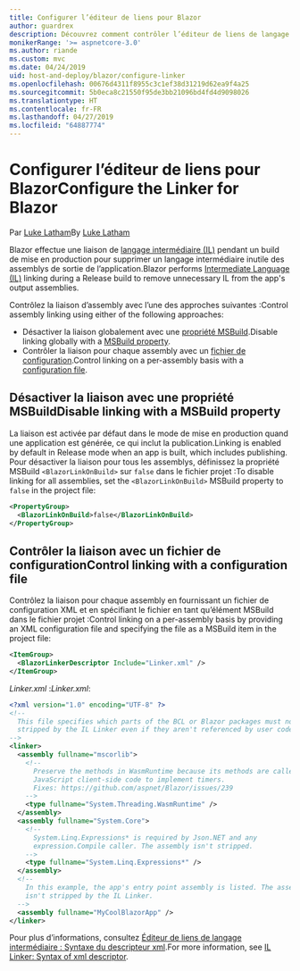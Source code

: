 ```yaml
---
title: Configurer l’éditeur de liens pour Blazor
author: guardrex
description: Découvrez comment contrôler l’éditeur de liens de langage intermédiaire (IL) lors de la création d’une application Blazor.
monikerRange: '>= aspnetcore-3.0'
ms.author: riande
ms.custom: mvc
ms.date: 04/24/2019
uid: host-and-deploy/blazor/configure-linker
ms.openlocfilehash: 00676d4311f8955c3c1ef38d31219d62ea9f4a25
ms.sourcegitcommit: 5b0eca8c21550f95de3bb21096bd4fd4d9098026
ms.translationtype: HT
ms.contentlocale: fr-FR
ms.lasthandoff: 04/27/2019
ms.locfileid: "64887774"
---
```

# <a name="configure-the-linker-for-blazor"></a><span data-ttu-id="e2445-103">Configurer l’éditeur de liens pour Blazor</span><span class="sxs-lookup"><span data-stu-id="e2445-103">Configure the Linker for Blazor</span></span>

<span data-ttu-id="e2445-104">Par [Luke Latham](https://github.com/guardrex)</span><span class="sxs-lookup"><span data-stu-id="e2445-104">By [Luke Latham](https://github.com/guardrex)</span></span>

<span data-ttu-id="e2445-105">Blazor effectue une liaison de [langage intermédiaire (IL)](/dotnet/standard/managed-code#intermediate-language--execution) pendant un build de mise en production pour supprimer un langage intermédiaire inutile des assemblys de sortie de l’application.</span><span class="sxs-lookup"><span data-stu-id="e2445-105">Blazor performs [Intermediate Language (IL)](/dotnet/standard/managed-code#intermediate-language--execution) linking during a Release build to remove unnecessary IL from the app's output assemblies.</span></span>

<span data-ttu-id="e2445-106">Contrôlez la liaison d’assembly avec l’une des approches suivantes :</span><span class="sxs-lookup"><span data-stu-id="e2445-106">Control assembly linking using either of the following approaches:</span></span>

* <span data-ttu-id="e2445-107">Désactiver la liaison globalement avec une [propriété MSBuild](#disable-linking-with-a-msbuild-property).</span><span class="sxs-lookup"><span data-stu-id="e2445-107">Disable linking globally with a [MSBuild property](#disable-linking-with-a-msbuild-property).</span></span>
* <span data-ttu-id="e2445-108">Contrôler la liaison pour chaque assembly avec un [fichier de configuration](#control-linking-with-a-configuration-file).</span><span class="sxs-lookup"><span data-stu-id="e2445-108">Control linking on a per-assembly basis with a [configuration file](#control-linking-with-a-configuration-file).</span></span>

## <a name="disable-linking-with-a-msbuild-property"></a><span data-ttu-id="e2445-109">Désactiver la liaison avec une propriété MSBuild</span><span class="sxs-lookup"><span data-stu-id="e2445-109">Disable linking with a MSBuild property</span></span>

<span data-ttu-id="e2445-110">La liaison est activée par défaut dans le mode de mise en production quand une application est générée, ce qui inclut la publication.</span><span class="sxs-lookup"><span data-stu-id="e2445-110">Linking is enabled by default in Release mode when an app is built, which includes publishing.</span></span> <span data-ttu-id="e2445-111">Pour désactiver la liaison pour tous les assemblys, définissez la propriété MSBuild `<BlazorLinkOnBuild>` sur `false` dans le fichier projet :</span><span class="sxs-lookup"><span data-stu-id="e2445-111">To disable linking for all assemblies, set the `<BlazorLinkOnBuild>` MSBuild property to `false` in the project file:</span></span>

```xml
<PropertyGroup>
  <BlazorLinkOnBuild>false</BlazorLinkOnBuild>
</PropertyGroup>
```

## <a name="control-linking-with-a-configuration-file"></a><span data-ttu-id="e2445-112">Contrôler la liaison avec un fichier de configuration</span><span class="sxs-lookup"><span data-stu-id="e2445-112">Control linking with a configuration file</span></span>

<span data-ttu-id="e2445-113">Contrôlez la liaison pour chaque assembly en fournissant un fichier de configuration XML et en spécifiant le fichier en tant qu’élément MSBuild dans le fichier projet :</span><span class="sxs-lookup"><span data-stu-id="e2445-113">Control linking on a per-assembly basis by providing an XML configuration file and specifying the file as a MSBuild item in the project file:</span></span>

```xml
<ItemGroup>
  <BlazorLinkerDescriptor Include="Linker.xml" />
</ItemGroup>
```

<span data-ttu-id="e2445-114">*Linker.xml* :</span><span class="sxs-lookup"><span data-stu-id="e2445-114">*Linker.xml*:</span></span>

```xml
<?xml version="1.0" encoding="UTF-8" ?>
<!--
  This file specifies which parts of the BCL or Blazor packages must not be
  stripped by the IL Linker even if they aren't referenced by user code.
-->
<linker>
  <assembly fullname="mscorlib">
    <!--
      Preserve the methods in WasmRuntime because its methods are called by 
      JavaScript client-side code to implement timers.
      Fixes: https://github.com/aspnet/Blazor/issues/239
    -->
    <type fullname="System.Threading.WasmRuntime" />
  </assembly>
  <assembly fullname="System.Core">
    <!--
      System.Linq.Expressions* is required by Json.NET and any 
      expression.Compile caller. The assembly isn't stripped.
    -->
    <type fullname="System.Linq.Expressions*" />
  </assembly>
  <!--
    In this example, the app's entry point assembly is listed. The assembly
    isn't stripped by the IL Linker.
  -->
  <assembly fullname="MyCoolBlazorApp" />
</linker>
```

<span data-ttu-id="e2445-115">Pour plus d’informations, consultez [Éditeur de liens de langage intermédiaire : Syntaxe du descripteur xml](https://github.com/mono/linker/blob/master/src/linker/README.md#syntax-of-xml-descriptor).</span><span class="sxs-lookup"><span data-stu-id="e2445-115">For more information, see [IL Linker: Syntax of xml descriptor](https://github.com/mono/linker/blob/master/src/linker/README.md#syntax-of-xml-descriptor).</span></span>
